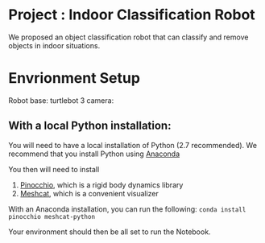 # Project : Indoor Classification Robot

We proposed an object classification robot that can classify and remove objects in indoor situations.

# Envrionment Setup

Robot base: turtlebot 3
camera:

## With a local Python installation:

You will need to have a local installation of Python (2.7 recommended). We recommend that you install Python using [Anaconda](https://www.anaconda.com/products/individual)

You then will need to install 
1. [Pinocchio](https://github.com/stack-of-tasks/pinocchio), which is a rigid body dynamics library
2. [Meshcat](https://github.com/rdeits/meshcat-python), which is a convenient visualizer

With an Anaconda installation, you can run the following:
``conda install pinocchio meshcat-python``

Your environment should then be all set to run the Notebook.
